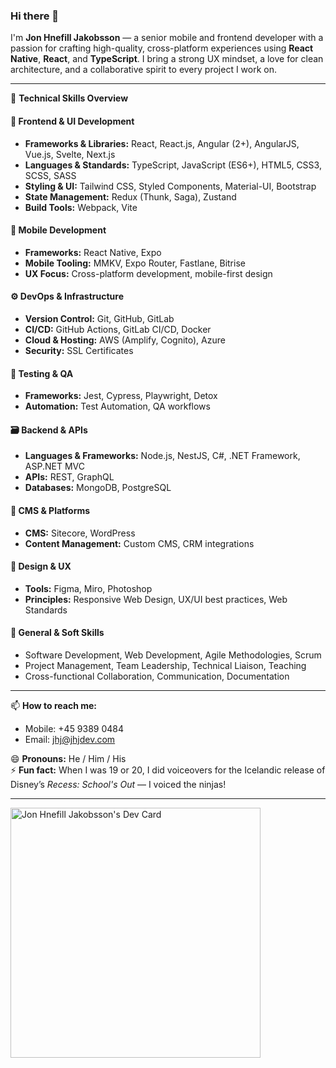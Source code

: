 ### Hi there 👋

I'm **Jon Hnefill Jakobsson** — a senior mobile and frontend developer with a passion for crafting high-quality, cross-platform experiences using **React Native**, **React**, and **TypeScript**. I bring a strong UX mindset, a love for clean architecture, and a collaborative spirit to every project I work on.

---

🧠 **Technical Skills Overview**

#### 🧱 Frontend & UI Development
- **Frameworks & Libraries:** React, React.js, Angular (2+), AngularJS, Vue.js, Svelte, Next.js
- **Languages & Standards:** TypeScript, JavaScript (ES6+), HTML5, CSS3, SCSS, SASS
- **Styling & UI:** Tailwind CSS, Styled Components, Material-UI, Bootstrap
- **State Management:** Redux (Thunk, Saga), Zustand
- **Build Tools:** Webpack, Vite

#### 📱 Mobile Development
- **Frameworks:** React Native, Expo
- **Mobile Tooling:** MMKV, Expo Router, Fastlane, Bitrise
- **UX Focus:** Cross-platform development, mobile-first design

#### ⚙️ DevOps & Infrastructure
- **Version Control:** Git, GitHub, GitLab
- **CI/CD:** GitHub Actions, GitLab CI/CD, Docker
- **Cloud & Hosting:** AWS (Amplify, Cognito), Azure
- **Security:** SSL Certificates

#### 🧪 Testing & QA
- **Frameworks:** Jest, Cypress, Playwright, Detox
- **Automation:** Test Automation, QA workflows

#### 🗃️ Backend & APIs
- **Languages & Frameworks:** Node.js, NestJS, C#, .NET Framework, ASP.NET MVC
- **APIs:** REST, GraphQL
- **Databases:** MongoDB, PostgreSQL

#### 🧰 CMS & Platforms
- **CMS:** Sitecore, WordPress
- **Content Management:** Custom CMS, CRM integrations

#### 🎨 Design & UX
- **Tools:** Figma, Miro, Photoshop
- **Principles:** Responsive Web Design, UX/UI best practices, Web Standards

#### 🧠 General & Soft Skills
- Software Development, Web Development, Agile Methodologies, Scrum
- Project Management, Team Leadership, Technical Liaison, Teaching
- Cross-functional Collaboration, Communication, Documentation

---

📫 **How to reach me:**
- Mobile: +45 9389 0484 
- Email: [jhj@jhjdev.com](mailto:jhj@jhjdev.com)

😄 **Pronouns:** He / Him / His  
⚡ **Fun fact:** When I was 19 or 20, I did voiceovers for the Icelandic release of Disney’s *Recess: School's Out* — I voiced the ninjas!

---

<a href="https://app.daily.dev/jonhnefilljakobsson"><img src="https://api.daily.dev/devcards/61ac0e89dad940b2b55aecaf9afd6758.png?r=4ds" width="400" alt="Jon Hnefill Jakobsson's Dev Card"/></a>
